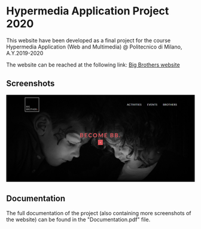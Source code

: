 # Hypermedia Application Project 2020

This website have been developed as a final project for the course Hypermedia Application (Web and Multimedia) @ Politecnico di Milano, A.Y.2019-2020

The website can be reached at the following link:
[Big Brothers website](https://bigbrothershyp.herokuapp.com/)


## Screenshots
![Homepage](./Screenshots/s1.png)

## Documentation
The full documentation of the project (also containing more screenshots of the website) can be found in the "Documentation.pdf" file.
